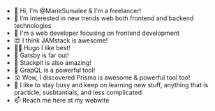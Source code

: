 - 👋 Hi, I’m @MarieSumalee & I'm a freelancer!
- 👀 I’m interested in new trends web both frontend and backend technologies 
- 🌱 I'm a web developer focusing on frontend development
- 😍 I think JAMstack is awesome!
- 👍🏼 Hugo I like best!
- 🥇 Gatsby is far out!
- 🤩 Stackpit is also amazing!
- 💪  GrapQL is a powerful tool!
- 😮  Wow, I discovered Prisma is awesome & powerful tool too!
- 🧢  I like to stay busy and keep on learning new stuff, anything that is practicle, susbtantials, and less complicated 
- 📫 Reach me here at my webwite 

<!---
MarieSumalee/MarieSumalee is a ✨ special ✨ repository because its `README.md` (this file) appears on your GitHub profile.
You can click the Preview link to take a look at your changes.
--->

